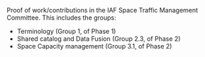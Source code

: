 Proof of work/contributions in the IAF Space Traffic Management Committee. This includes the groups:
- Terminology (Group 1, of Phase 1)
- Shared catalog and Data Fusion (Group 2.3, of Phase 2)
- Space Capacity management (Group 3.1, of Phase 2)
